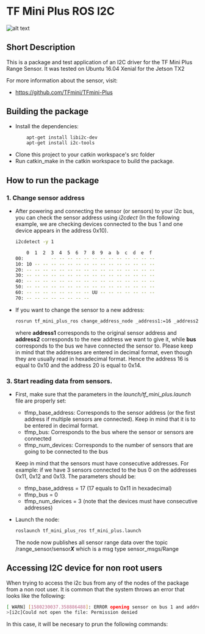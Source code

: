 # TF Mini Plus ROS I2C

[//]: # (Image References)

[image1]: https://cdn.sparkfun.com//assets/parts/1/3/5/9/5/15179-TF_Mini_Plus_-_Sealed_LiDAR_Module-01.jpg "TFMiniPlus"
[image2]: https://storage.googleapis.com/vision-198622-kiwibot-packages/documentation_resources/control/speed_control.png "Response"
[image3]: https://storage.googleapis.com/vision-198622-kiwibot-packages/documentation_resources/control/speed_control.gif "Speed_control"
[image4]: https://storage.googleapis.com/vision-198622-kiwibot-packages/documentation_resources/control/PID2.png "PID"
[image5]: https://storage.googleapis.com/vision-198622-kiwibot-packages/documentation_resources/control/PID3.png "PID2"

![alt text][image1]

## Short Description

This is a package and test application of an I2C driver for the TF Mini Plus Range Sensor. It was tested on Ubuntu 16.04 Xenial for the Jetson TX2

For more information about the sensor, visit:

* https://github.com/TFmini/TFmini-Plus



## Building the package

 * Install the dependencies:
    ```bash
        apt-get install libi2c-dev
        apt-get install i2c-tools
    ```
 * Clone this project to your catkin workspace's src folder
 * Run catkin_make in the catkin workspace to build the package.


## How to run the package

### 1. Change sensor address

* After powering and connecting the sensor (or sensors) to your i2c bus, you can check the sensor address using *i2cdect* (In the following example, we are checking devices connected to the bus 1 and one device appears in the address 0x10).

    ```bash
    i2cdetect -y 1

        0  1  2  3  4  5  6  7  8  9  a  b  c  d  e  f
    00:          -- -- -- -- -- -- -- -- -- -- -- -- --
    10: 10 -- -- -- -- -- -- -- -- -- -- -- -- -- -- --
    20: -- -- -- -- -- -- -- -- -- -- -- -- -- -- -- --
    30: -- -- -- -- -- -- -- -- -- -- -- -- -- -- -- --
    40: -- -- -- -- -- -- -- -- -- -- -- -- -- -- -- --
    50: -- -- -- -- -- -- -- -- -- -- -- -- -- -- -- --
    60: -- -- -- -- -- -- -- -- UU -- -- -- -- -- -- --
    70: -- -- -- -- -- -- -- --
    ```
* If you want to change the sensor to a new address:
    ```bash
    rosrun tf_mini_plus_ros change_address_node _address1:=16 _address2:=20 _bus:=1
    ```
    where **address1** corresponds to the original sensor address and **address2** corresponds to the new address we want to give it, while **bus** corresponds to the bus we have connected the sensor to. Please keep in mind that the addresses are entered in decimal format, even though they are usually read in hexadecimal format. Hence the address 16 is equal to 0x10 and the address 20 is equal to 0x14.

### 3. Start reading data from sensors.

* First, make sure that the parameters in the *launch/tf_mini_plus.launch* file are properly set:
  *  tfmp_base_address: Corresponds to the sensor address (or the first address if multiple sensors are connected). Keep in mind that it is to be entered in decimal format.
  *  tfmp_bus: Corresponds to the bus where the sensor or sensors are connected
  *  tfmp_num_devices: Corresponds to the number of sensors that are going to be connected to the bus
  
  Keep in mind that the sensors must have consecutive addresses. For example: if we have 3 sensors connected to the bus 0 on the addresses 0x11, 0x12 and 0x13. The parameters should be:
    * tfmp_base_address = 17 (17 equals to 0x11 in hexadecimal)
    * tfmp_bus = 0
    * tfmp_num_devices = 3 (note that the devices must have consecutive addresses)

* Launch the node:
    ```bash
    roslaunch tf_mini_plus_ros tf_mini_plus.launch
    ```
    The node now publishes all sensor range data over the topic /range_sensor/sensor***X*** which is a msg type sensor_msgs/Range

## Accessing I2C device for non root users
When trying to access the i2c bus from any of the nodes of the package from a non root user. It is common that the system throws an error that looks like the following:
```bash
[ WARN] [1580230037.358886488]: ERROR opening sensor on bus 1 and address 0x13 -
>[i2c]Could not open the file: Permission denied
```
In this case, it will be necesary to prun the following commands:
